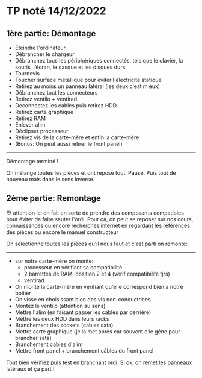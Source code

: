 # TP noté 14/12/2022

## __1ère partie: Démontage__

- Eteindre l'ordinateur
- Débrancher le chargeur
- Débranchez tous les périphériques connectés, tels que le clavier, la souris, l’écran, le casque et les disques durs.
- Tournevis
- Toucher surface métallique pour éviter l'électricité statique
- Retirez au moins un panneau latéral (les deux c'est mieux)
- Débranchez tout les connecteurs
- Retirez ventilo + ventirad
- Deconnectez les cables puis retirez HDD
- Retirez carte graphique
- Retirez RAM
- Enlever alim
- Déclipser processeur
- Retirez vis de la carte-mère et enfin la carte-mère
- (Bonus: On peut aussi retirer le front panel)

---
Démontage terminé !

On mélange toutes les pièces et ont repose tout. Pause. Puis tout de nouveau mais dans le sens inverse.


## __2ème partie: Remontage__

/!\ attention ici on fait en sorte de prendre des composants compatibles pour éviter de faire sauter l'ordi.
Pour ça, on peut se reposer sur nos cours, connaissances ou encore recherches internet en regardant les références des pièces ou encore le manuel constructeur 

On sélectionne toutes les pièces qu'il nous faut et c'est parti on remonte:

---
- sur notre carte-mère on monte:
    - processeur en vérifiant sa compatibilité
    - 2 barrettes de RAM, position 2 et 4 (verif compatibilité tjrs)
    - ventirad
- On monte la carte-mère en vérifiant qu'elle correspond bien à notre boitier
- On visse en choisissant bien des vis non-conductrices
- Montez le ventilo (attention au sens)
- Mettre l'alim (en faisant passer les cables par derrière)
- Mettre les deux HDD dans leurs racks
- Branchement des sockets (cables sata)
- Mettre carte graphique (je la met après car souvent elle gêne pour brancher sata)
- Branchement cables d'alim
- Mettre front panel + branchement câbles du front panel


Tout bien vérifiez puis test en branchant ordi. 
Si ok, on remet les panneaux latéraux et ça part !
